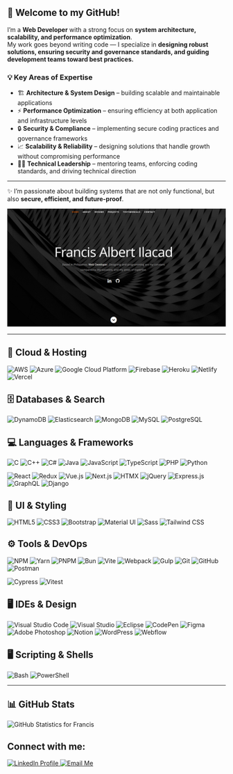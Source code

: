 ## 👋 Welcome to my GitHub!

I’m a **Web Developer** with a strong focus on **system architecture, scalability, and performance optimization**.  
My work goes beyond writing code — I specialize in **designing robust solutions, ensuring security and governance standards, and guiding development teams toward best practices.**

### 💡 Key Areas of Expertise
- 🏗️ **Architecture & System Design** – building scalable and maintainable applications  
- ⚡ **Performance Optimization** – ensuring efficiency at both application and infrastructure levels  
- 🔒 **Security & Compliance** – implementing secure coding practices and governance frameworks  
- 📈 **Scalability & Reliability** – designing solutions that handle growth without compromising performance  
- 👨‍🏫 **Technical Leadership** – mentoring teams, enforcing coding standards, and driving technical direction  

---

✨ I’m passionate about building systems that are not only functional, but also **secure, efficient, and future-proof**.

<a href="https://filacadportfolio.netlify.app/" target="_blank">
  <img 
    src="https://raw.githubusercontent.com/imfizz/imfizz/master/assets/banner.png" 
    alt="Portfolio Website Banner" 
    width="800"
  />
</a>

---

## 🚀 Cloud & Hosting
<p>
  <img src="https://skillicons.dev/icons?i=aws" width="40" alt="AWS"/>
  <img src="https://skillicons.dev/icons?i=azure" width="40" alt="Azure"/>
  <img src="https://skillicons.dev/icons?i=gcp" width="40" alt="Google Cloud Platform"/>
  <img src="https://skillicons.dev/icons?i=firebase" width="40" alt="Firebase"/>
  <img src="https://skillicons.dev/icons?i=heroku" width="40" alt="Heroku"/>
  <img src="https://skillicons.dev/icons?i=netlify" width="40" alt="Netlify"/>
  <img src="https://skillicons.dev/icons?i=vercel" width="40" alt="Vercel"/>
</p>

## 🗄️ Databases & Search
<p>
  <img src="https://skillicons.dev/icons?i=dynamodb" width="40" alt="DynamoDB"/>
  <img src="https://skillicons.dev/icons?i=elasticsearch" width="40" alt="Elasticsearch"/>
  <img src="https://skillicons.dev/icons?i=mongodb" width="40" alt="MongoDB"/>
  <img src="https://skillicons.dev/icons?i=mysql" width="40" alt="MySQL"/>
  <img src="https://skillicons.dev/icons?i=postgres" width="40" alt="PostgreSQL"/>
</p>

## 💻 Languages & Frameworks
<p>
  <img src="https://skillicons.dev/icons?i=c" width="40" alt="C"/>
  <img src="https://skillicons.dev/icons?i=cpp" width="40" alt="C++"/>
  <img src="https://skillicons.dev/icons?i=cs" width="40" alt="C#"/>
  <img src="https://skillicons.dev/icons?i=java" width="40" alt="Java"/>
  <img src="https://skillicons.dev/icons?i=js" width="40" alt="JavaScript"/>
  <img src="https://skillicons.dev/icons?i=ts" width="40" alt="TypeScript"/>
  <img src="https://skillicons.dev/icons?i=php" width="40" alt="PHP"/>
  <img src="https://skillicons.dev/icons?i=py" width="40" alt="Python"/>
</p>

<p>
  <img src="https://skillicons.dev/icons?i=react" width="40" alt="React"/>
  <img src="https://skillicons.dev/icons?i=redux" width="40" alt="Redux"/>
  <img src="https://skillicons.dev/icons?i=vue" width="40" alt="Vue.js"/>
  <img src="https://skillicons.dev/icons?i=nextjs" width="40" alt="Next.js"/>
  <img src="https://skillicons.dev/icons?i=htmx" width="40" alt="HTMX"/>
  <img src="https://skillicons.dev/icons?i=jquery" width="40" alt="jQuery"/>
  <img src="https://skillicons.dev/icons?i=express" width="40" alt="Express.js"/>
  <img src="https://skillicons.dev/icons?i=graphql" width="40" alt="GraphQL"/>
  <img src="https://skillicons.dev/icons?i=django" width="40" alt="Django"/>
</p>

## 🎨 UI & Styling
<p>
  <img src="https://skillicons.dev/icons?i=html" width="40" alt="HTML5"/>
  <img src="https://skillicons.dev/icons?i=css" width="40" alt="CSS3"/>
  <img src="https://skillicons.dev/icons?i=bootstrap" width="40" alt="Bootstrap"/>
  <img src="https://skillicons.dev/icons?i=materialui" width="40" alt="Material UI"/>
  <img src="https://skillicons.dev/icons?i=sass" width="40" alt="Sass"/>
  <img src="https://skillicons.dev/icons?i=tailwind" width="40" alt="Tailwind CSS"/>
</p>

## ⚙️ Tools & DevOps
<p>
  <img src="https://skillicons.dev/icons?i=npm" width="40" alt="NPM"/>
  <img src="https://skillicons.dev/icons?i=yarn" width="40" alt="Yarn"/>
  <img src="https://skillicons.dev/icons?i=pnpm" width="40" alt="PNPM"/>
  <img src="https://skillicons.dev/icons?i=bun" width="40" alt="Bun"/>
  <img src="https://skillicons.dev/icons?i=vite" width="40" alt="Vite"/>
  <img src="https://skillicons.dev/icons?i=webpack" width="40" alt="Webpack"/>
  <img src="https://skillicons.dev/icons?i=gulp" width="40" alt="Gulp"/>
  <img src="https://skillicons.dev/icons?i=git" width="40" alt="Git"/>
  <img src="https://skillicons.dev/icons?i=github" width="40" alt="GitHub"/>
  <img src="https://skillicons.dev/icons?i=postman" width="40" alt="Postman"/>
</p>

<p>
  <img src="https://skillicons.dev/icons?i=cypress" width="40" alt="Cypress"/>
  <img src="https://skillicons.dev/icons?i=vitest" width="40" alt="Vitest"/>
</p>

## 🖥️ IDEs & Design
<p>
  <img src="https://skillicons.dev/icons?i=vscode" width="40" alt="Visual Studio Code"/>
  <img src="https://skillicons.dev/icons?i=visualstudio" width="40" alt="Visual Studio"/>
  <img src="https://skillicons.dev/icons?i=eclipse" width="40" alt="Eclipse"/>
  <img src="https://skillicons.dev/icons?i=codepen" width="40" alt="CodePen"/>
  <img src="https://skillicons.dev/icons?i=figma" width="40" alt="Figma"/>
  <img src="https://skillicons.dev/icons?i=ps" width="40" alt="Adobe Photoshop"/>
  <img src="https://skillicons.dev/icons?i=notion" width="40" alt="Notion"/>
  <img src="https://skillicons.dev/icons?i=wordpress" width="40" alt="WordPress"/>
  <img src="https://skillicons.dev/icons?i=webflow" width="40" alt="Webflow"/>
</p>

## 🖥️ Scripting & Shells
<p>
  <img src="https://skillicons.dev/icons?i=bash" width="40" alt="Bash"/>
  <img src="https://skillicons.dev/icons?i=powershell" width="40" alt="PowerShell"/>
</p>

---

## 📊 GitHub Stats  
<p>
  <img 
    src="https://github-readme-stats.vercel.app/api?username=francis&show_icons=true&theme=radical" 
    alt="GitHub Statistics for Francis"
    height="165"
  />
</p>

## Connect with me: 
<p>
  <a href="https://www.linkedin.com/in/francis-albert-ilacad-3a4111281/" target="_blank">
    <img src="https://skillicons.dev/icons?i=linkedin" width="40" alt="LinkedIn Profile"/>
  </a>
  <a href="mailto:filacad22@gmail.com" target="_blank">
    <img src="https://skillicons.dev/icons?i=gmail" width="40" alt="Email Me"/>
  </a>
</p>
